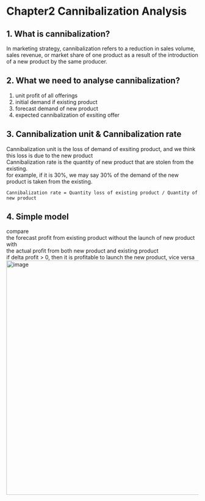 # Chapter2 Cannibalization Analysis
## 1. What is cannibalization?
In marketing strategy, cannibalization refers to a reduction in sales volume, sales revenue, or market share of one product as a result of the introduction of a new product by the same producer.

## 2. What we need to analyse cannibalization?
1. unit profit of all offerings    
2. initial demand if existing product  
3. forecast demand of new product  
4. expected cannibalization of exsiting offer  

## 3. Cannibalization unit & Cannibalization rate  
Cannibalization unit is the loss of demand of exsiting product, and we think this loss is due to the new product    
Cannibalization rate is the quantity of new product that are stolen from the existing.    
for example, if it is 30%, we may say 30% of the demand of the new product is taken from the existing.    
```
Cannibalization rate = Quantity loss of existing product / Quantity of new product 
```

## 4.  Simple model  
compare   
the forecast profit from existing product without the launch of new product   
with   
the actual profit from both new product and existing product  
if delta profit > 0, then it is profitable to launch the new product, vice versa    
<img width="613" alt="image" src="https://user-images.githubusercontent.com/105503216/206109219-c62435b9-1894-40e7-b201-8cdf21d789fc.png">
